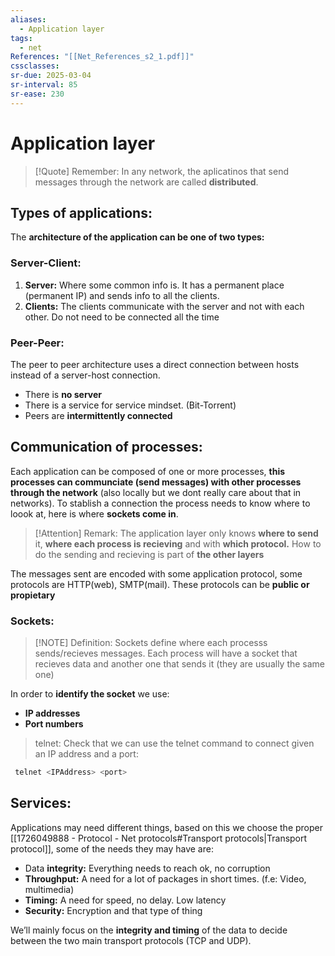```yaml
---
aliases:
  - Application layer
tags:
  - net
References: "[[Net_References_s2_1.pdf]]"
cssclasses: 
sr-due: 2025-03-04
sr-interval: 85
sr-ease: 230
---
```

# Application layer

> [!Quote] Remember: 
> In any network, the aplicatinos that send messages through the network are called **distributed**. 

## Types of applications:
The **architecture of the application can be one of two types:**

### Server-Client:
1. **Server:** Where some common info is. It has a permanent place (permanent IP) and sends info to all the clients. 
2. **Clients:** The clients communicate with the server and not with each other. Do not need to be connected all the time

### Peer-Peer:
The peer to peer architecture uses a direct connection between hosts instead of a server-host connection. 
+ There is **no server**
+ There is a service for service mindset. (Bit-Torrent)
+ Peers are **intermittently connected**

## Communication of processes: 
Each application can be composed of one or more processes, **this processes can communciate (send messages) with other processes through the network** (also locally but we dont really care about that in networks). 
To stablish a connection the process needs to know where to loook at, here is where **sockets come in**. 


> [!Attention] Remark: 
> The application layer only knows **where to send** it, **where each process is recieving**  and with **which protocol.** 
> How to do the sending and recieving is part of **the other layers**

The messages sent are encoded with some application protocol, some protocols are HTTP(web), SMTP(mail). 
These protocols can be **public or propietary**

### Sockets: 

> [!NOTE] Definition: 
> Sockets define where each processs sends/recieves messages. Each process will have a socket that recieves data and another one that sends it (they are usually the same one)
> 

In order to **identify the socket** we use: 
+ **IP addresses**
+ **Port numbers**
> telnet: Check that we can use the telnet command to connect given an IP address and a port: 

```bash
 telnet <IPAddress> <port>
 ```

## Services: 
Applications may need different things, based on this we choose the proper [[1726049888 - Protocol - Net protocols#Transport protocols|Transport protocol]], some of the needs they may have are: 

+ Data **integrity:** Everything needs to reach ok, no corruption
+ **Throughput:** A need for a lot of packages in short times. (f.e: Video, multimedia)
+ **Timing:** A need for speed, no delay. Low latency
+ **Security:** Encryption and that type of thing

We’ll mainly focus on the **integrity and timing** of the data to decide between the two main transport protocols (TCP and UDP).



